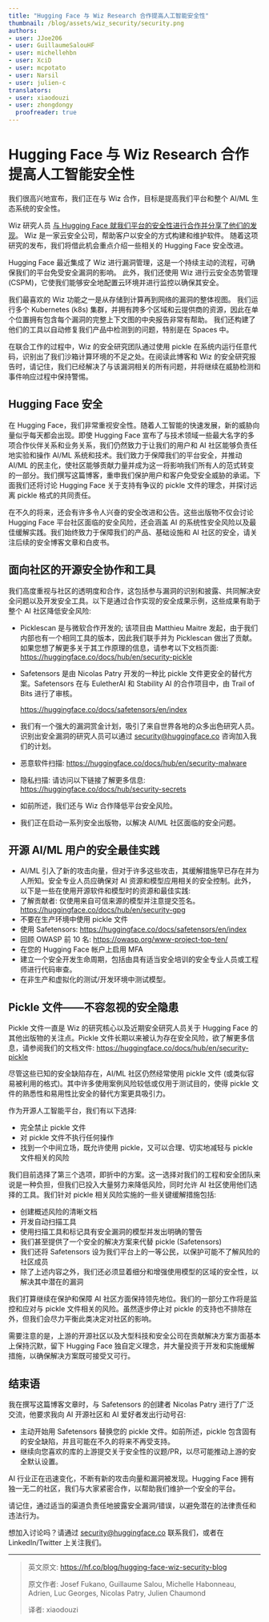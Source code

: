 ```yaml
---
title: "Hugging Face 与 Wiz Research 合作提高人工智能安全性"
thumbnail: /blog/assets/wiz_security/security.png
authors:
- user: JJoe206
- user: GuillaumeSalouHF
- user: michellehbn
- user: XciD
- user: mcpotato
- user: Narsil
- user: julien-c
translators:
- user: xiaodouzi
- user: zhongdongy
  proofreader: true
---
```


# Hugging Face 与 Wiz Research 合作提高人工智能安全性

我们很高兴地宣布，我们正在与 Wiz 合作，目标是提高我们平台和整个 AI/ML 生态系统的安全性。

Wiz 研究人员 [与 Hugging Face 就我们平台的安全性进行合作并分享了他们的发现](https://www.wiz.io/blog/wiz-and-hugging-face-address-risks-to-ai-infrastruct)。 Wiz 是一家云安全公司，帮助客户以安全的方式构建和维护软件。 随着这项研究的发布，我们将借此机会重点介绍一些相关的 Hugging Face 安全改进。

Hugging Face 最近集成了 Wiz 进行漏洞管理，这是一个持续主动的流程，可确保我们的平台免受安全漏洞的影响。 此外，我们还使用 Wiz 进行云安全态势管理 (CSPM)，它使我们能够安全地配置云环境并进行监控以确保其安全。

我们最喜欢的 Wiz 功能之一是从存储到计算再到网络的漏洞的整体视图。 我们运行多个 Kubernetes (k8s) 集群，并拥有跨多个区域和云提供商的资源，因此在单个位置拥有包含每个漏洞的完整上下文图的中央报告非常有帮助。 我们还构建了他们的工具以自动修复我们产品中检测到的问题，特别是在 Spaces 中。

在联合工作的过程中，Wiz 的安全研究团队通过使用 pickle 在系统内运行任意代码，识别出了我们沙箱计算环境的不足之处。在阅读此博客和 Wiz 的安全研究报告时，请记住，我们已经解决了与该漏洞相关的所有问题，并将继续在威胁检测和事件响应过程中保持警惕。

## Hugging Face 安全

在 Hugging Face，我们非常重视安全性。随着人工智能的快速发展，新的威胁向量似乎每天都会出现。即使 Hugging Face 宣布了与技术领域一些最大名字的多项合作伙伴关系和业务关系，我们仍然致力于让我们的用户和 AI 社区能够负责任地实验和操作 AI/ML 系统和技术。我们致力于保障我们的平台安全，并推动 AI/ML 的民主化，使社区能够贡献力量并成为这一将影响我们所有人的范式转变的一部分。我们撰写这篇博客，重申我们保护用户和客户免受安全威胁的承诺。下面我们还将讨论 Hugging Face 关于支持有争议的 pickle 文件的理念，并探讨远离 pickle 格式的共同责任。

在不久的将来，还会有许多令人兴奋的安全改进和公告。这些出版物不仅会讨论 Hugging Face 平台社区面临的安全风险，还会涵盖 AI 的系统性安全风险以及最佳缓解实践。我们始终致力于保障我们的产品、基础设施和 AI 社区的安全，请关注后续的安全博客文章和白皮书。

## 面向社区的开源安全协作和工具

我们高度重视与社区的透明度和合作，这包括参与漏洞的识别和披露、共同解决安全问题以及开发安全工具。以下是通过合作实现的安全成果示例，这些成果有助于整个 AI 社区降低安全风险:

- Picklescan 是与微软合作开发的; 该项目由 Matthieu Maitre 发起，由于我们内部也有一个相同工具的版本，因此我们联手并为 Picklescan 做出了贡献。如果您想了解更多关于其工作原理的信息，请参考以下文档页面: https://huggingface.co/docs/hub/en/security-pickle

- Safetensors 是由 Nicolas Patry 开发的一种比 pickle 文件更安全的替代方案。Safetensors 在与 EuletherAI 和 Stability AI 的合作项目中，由 Trail of Bits 进行了审核。

   https://huggingface.co/docs/safetensors/en/index

- 我们有一个强大的漏洞赏金计划，吸引了来自世界各地的众多出色研究人员。识别出安全漏洞的研究人员可以通过 security@huggingface.co 咨询加入我们的计划。

- 恶意软件扫描: https://huggingface.co/docs/hub/en/security-malware

- 隐私扫描: 请访问以下链接了解更多信息: https://huggingface.co/docs/hub/security-secrets

- 如前所述，我们还与 Wiz 合作降低平台安全风险。

- 我们正在启动一系列安全出版物，以解决 AI/ML 社区面临的安全问题。

## 开源 AI/ML 用户的安全最佳实践

- AI/ML 引入了新的攻击向量，但对于许多这些攻击，其缓解措施早已存在并为人所知。安全专业人员应确保对 AI 资源和模型应用相关的安全控制。此外，以下是一些在使用开源软件和模型时的资源和最佳实践:
- 了解贡献者: 仅使用来自可信来源的模型并注意提交签名。 https://huggingface.co/docs/hub/en/security-gpg
- 不要在生产环境中使用 pickle 文件
- 使用 Safetensors: https://huggingface.co/docs/safetensors/en/index
- 回顾 OWASP 前 10 名: https://owasp.org/www-project-top-ten/
- 在您的 Hugging Face 帐户上启用 MFA
- 建立一个安全开发生命周期，包括由具有适当安全培训的安全专业人员或工程师进行代码审查。
- 在非生产和虚拟化的测试/开发环境中测试模型。

## Pickle 文件——不容忽视的安全隐患

Pickle 文件一直是 Wiz 的研究核心以及近期安全研究人员关于 Hugging Face 的其他出版物的关注点。Pickle 文件长期以来被认为存在安全风险，欲了解更多信息，请参阅我们的文档文件: https://huggingface.co/docs/hub/en/security-pickle

尽管这些已知的安全缺陷存在，AI/ML 社区仍然经常使用 pickle 文件 (或类似容易被利用的格式)。其中许多使用案例风险较低或仅用于测试目的，使得 pickle 文件的熟悉性和易用性比安全的替代方案更具吸引力。

作为开源人工智能平台，我们有以下选择:

- 完全禁止 pickle 文件
- 对 pickle 文件不执行任何操作
- 找到一个中间立场，既允许使用 pickle，又可以合理、切实地减轻与 pickle 文件相关的风险

我们目前选择了第三个选项，即折中的方案。这一选择对我们的工程和安全团队来说是一种负担，但我们已投入大量努力来降低风险，同时允许 AI 社区使用他们选择的工具。我们针对 pickle 相关风险实施的一些关键缓解措施包括:

- 创建概述风险的清晰文档
- 开发自动扫描工具
- 使用扫描工具和标记具有安全漏洞的模型并发出明确的警告
- 我们甚至提供了一个安全的解决方案来代替 pickle (Safetensors)
- 我们还将 Safetensors 设为我们平台上的一等公民，以保护可能不了解风险的社区成员
- 除了上述内容之外，我们还必须显着细分和增强使用模型的区域的安全性，以解决其中潜在的漏洞

我们打算继续在保护和保障 AI 社区方面保持领先地位。我们的一部分工作将是监控和应对与 pickle 文件相关的风险。虽然逐步停止对 pickle 的支持也不排除在外，但我们会尽力平衡此类决定对社区的影响。

需要注意的是，上游的开源社区以及大型科技和安全公司在贡献解决方案方面基本上保持沉默，留下 Hugging Face 独自定义理念，并大量投资于开发和实施缓解措施，以确保解决方案既可接受又可行。

## 结束语

我在撰写这篇博客文章时，与 Safetensors 的创建者 Nicolas Patry 进行了广泛交流，他要求我向 AI 开源社区和 AI 爱好者发出行动号召:

- 主动开始用 Safetensors 替换您的 pickle 文件。如前所述，pickle 包含固有的安全缺陷，并且可能在不久的将来不再受支持。
- 继续向您喜欢的库的上游提交关于安全性的议题/PR，以尽可能推动上游的安全默认设置。

AI 行业正在迅速变化，不断有新的攻击向量和漏洞被发现。Hugging Face 拥有独一无二的社区，我们与大家紧密合作，以帮助我们维护一个安全的平台。

请记住，通过适当的渠道负责任地披露安全漏洞/错误，以避免潜在的法律责任和违法行为。

想加入讨论吗？请通过 security@huggingface.co 联系我们，或者在 LinkedIn/Twitter 上关注我们。

---

> 英文原文: <url>https://hf.co/blog/hugging-face-wiz-security-blog</url>
>
> 原文作者: Josef Fukano, Guillaume Salou, Michelle Habonneau, Adrien, Luc Georges, Nicolas Patry, Julien Chaumond
>
> 译者: xiaodouzi